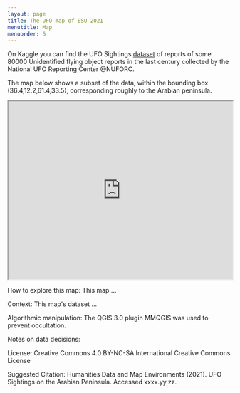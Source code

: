 ```yaml
---
layout: page
title: The UFO map of ESU 2021
menutitle: Map
menuorder: 5
---
```


On Kaggle you can find the UFO Sightings [dataset](https://www.kaggle.com/NUFORC/ufo-sightings) of reports of some 80000 Unidentified flying object reports in the last century collected by the National UFO Reporting Center @NUFORC.

The map below shows a subset of the data, within the bounding box (36.4,12.2,61.4,33.5), corresponding roughly to the Arabian peninsula.  


<iframe src="https://djwrisley.github.io/Arabia_UFO/index.html#5/25.701/47.681" width="100%" height="400"></iframe>


How to explore this map: This map ...

Context: This map's dataset ...

Algorithmic manipulation: The QGIS 3.0 plugin MMQGIS was used to prevent occultation.

Notes on data decisions:

License: Creative Commons 4.0 BY-NC-SA International Creative Commons License

Suggested Citation: Humanities Data and Map Environments (2021). UFO Sightings on the Arabian Peninsula. Accessed xxxx.yy.zz.
